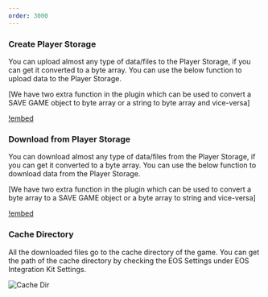 ```yaml
---
order: 3000
---
```

<!-- Add video tutorials back in once they are done -->
<!-- [!badge variant="danger" target="blank" size="xl" icon="video" text="Video Tutorial"](https://youtu.be/tCuE6YOg_-I?si=saGI9DT7IiF_DwjO) -->


### Create Player Storage

You can upload almost any type of data/files to the Player Storage, if you can get it converted to a byte array. You can use the below function to upload data to the Player Storage. 

[We have two extra function in the plugin which can be used to convert a SAVE GAME object to byte array or a string to byte array and vice-versa]

[!embed](https://blueprintue.com/render/g0u53_ty/)

### Download from Player Storage

You can download almost any type of data/files from the Player Storage, if you can get it converted to a byte array. You can use the below function to download data from the Player Storage.

[We have two extra function in the plugin which can be used to convert a byte array to a SAVE GAME object or a byte array to string and vice-versa]

[!embed](https://blueprintue.com/render/dblp58eb/)

### Cache Directory

All the downloaded files go to the cache directory of the game. You can get the path of the cache directory by checking the EOS Settings under EOS Integration Kit Settings.

![Cache Dir](image-7.png)